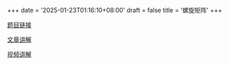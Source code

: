 +++
date = '2025-01-23T01:16:10+08:00'
draft = false
title = '螺旋矩阵'
+++

[题目链接](https://leetcode.cn/problems/spiral-matrix-ii/)

[文章讲解](https://programmercarl.com/0059.%E8%9E%BA%E6%97%8B%E7%9F%A9%E9%98%B5II.html)

[视频讲解](https://www.bilibili.com/video/BV1SL4y1N7mV/)
